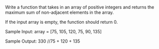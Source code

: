 Write a function that takes in an array of positive integers and returns the maximum sum of non-adjacent elements in the array.

If the input array is empty, the function should return 0.

Sample Input:
array = [75, 105, 120, 75, 90, 135]

Sample Output:
330	//75 + 120 + 135
